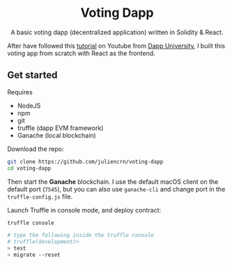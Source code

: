 <div align="center">
<h1>Voting Dapp</h1>

A basic voting dapp (decentralized application) written in Solidity & React.

<!-- &mdash; [usehooks-typescript.com](https://usehooks-typescript.com/) &mdash; -->

<!-- Badges -->

<!-- [![Netlify Status](https://api.netlify.com/api/v1/badges/f1f0f5a4-8207-499b-b912-d99acb04176e/deploy-status)](https://app.netlify.com/sites/usehooks-ts/deploys)
[![License](https://badgen.net/badge/License/MIT/blue)](https://github.com/juliencrn/usehooks.ts/blob/master/LICENSE) -->

</div>

After have followed this [tutorial](https://www.youtube.com/watch?v=3681ZYbDSSk) on Youtube from [Dapp University](https://www.youtube.com/channel/UCY0xL8V6NzzFcwzHCgB8orQ), I built this voting app from scratch with React as the frontend.

## Get started

Requires
- NodeJS
- npm
- git
- truffle (dapp EVM framework)
- Ganache (local blockchain)

Download the repo:
```sh
git clone https://github.com/juliencrn/voting-dapp
cd voting-dapp
```

Then start the **Ganache** blockchain. I use the default macOS client on the default port (`7545`), but you can also use `ganache-cli` and change port in the `truffle-config.js` file.

Launch Truffle in console mode, and deploy contract:
```sh
truffle console

# type the following inside the truffle console
# truffle(development)>
> test
> migrate --reset
